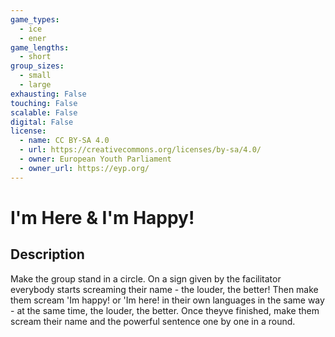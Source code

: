 ```yaml
---
game_types:
  - ice
  - ener
game_lengths:
  - short
group_sizes:
  - small
  - large
exhausting: False
touching: False
scalable: False
digital: False
license:
  - name: CC BY-SA 4.0
  - url: https://creativecommons.org/licenses/by-sa/4.0/
  - owner: European Youth Parliament
  - owner_url: https://eyp.org/
---
```

# I'm Here & I'm Happy!

## Description
Make the group stand in a circle. On a sign given by the facilitator everybody
starts screaming their name - the louder, the better! Then make them scream
'Im happy! or 'Im here! in their own languages in the same way - at the same
time, the louder, the better. Once theyve finished, make them scream their
name and the powerful sentence one by one in a round.
